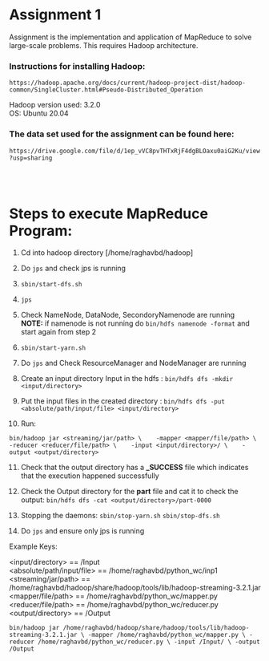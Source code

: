 # Assignment 1

Assignment is the implementation and application of MapReduce to solve large-scale problems.
This requires Hadoop architecture.
  
### Instructions for installing Hadoop:

`https://hadoop.apache.org/docs/current/hadoop-project-dist/hadoop-common/SingleCluster.html#Pseudo-Distributed_Operation`  

Hadoop version used: 3.2.0  
OS: Ubuntu 20.04  

### The data set used for the assignment can be found here:  

`https://drive.google.com/file/d/1ep_vVC8pvTHTxRjF4dgBLOaxu0aiG2Ku/view?usp=sharing`

<br/><br/>
# Steps to execute MapReduce Program:

1) Cd into hadoop directory  [/home/raghavbd/hadoop]

2) Do `jps` and check jps is running

3) `sbin/start-dfs.sh`

4) `jps`

5) Check NameNode, DataNode, SecondoryNamenode are running  
		**NOTE:** if namenode is not running do `bin/hdfs namenode -format` and start again from step 2

6) `sbin/start-yarn.sh`

7) Do `jps` and Check ResourceManager and NodeManager are running

8) Create an input directory Input in the hdfs : 
			`bin/hdfs dfs -mkdir <input/directory>`
9) Put the input files in the created directory : 
			`bin/hdfs dfs -put <absolute/path/input/file> <input/directory>`

10) Run:

`bin/hadoop jar <streaming/jar/path> \   
-mapper <mapper/file/path> \   
-reducer <reducer/file/path> \   
-input <input/directory>/ \   
-output <output/directory>`   

11) Check that the output directory has a **\_SUCCESS** file which indicates that the execution happened successfully

12) Check the Output directory for the **part** file and cat it to check the output:
			`bin/hdfs dfs -cat <output/directory>/part-0000`

13) Stopping the daemons:
	`sbin/stop-yarn.sh`
	`sbin/stop-dfs.sh`

14) Do `jps` and ensure only jps is running


Example Keys:

<input/directory>  == /Input  
<absolute/path/input/file> == /home/raghavbd/python_wc/inp1  
<streaming/jar/path>  == /home/raghavbd/hadoop/share/hadoop/tools/lib/hadoop-streaming-3.2.1.jar  
<mapper/file/path> == /home/raghavbd/python_wc/mapper.py  
<reducer/file/path> == /home/raghavbd/python_wc/reducer.py  
<output/directory>  == /Output  

`bin/hadoop jar /home/raghavbd/hadoop/share/hadoop/tools/lib/hadoop-streaming-3.2.1.jar \
-mapper /home/raghavbd/python_wc/mapper.py \
-reducer /home/raghavbd/python_wc/reducer.py \
-input /Input/ \
-output /Output`

